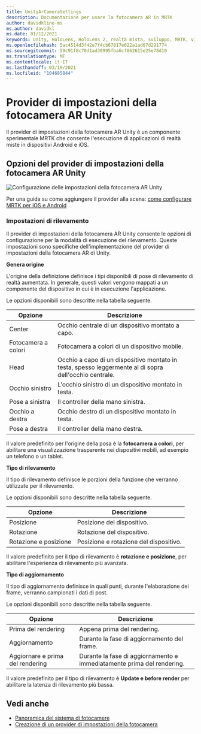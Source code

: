 ```yaml
---
title: UnityArCameraSettings
description: Documentazione per usare la fotocamera AR in MRTK
author: davidkline-ms
ms.author: davidkl
ms.date: 01/12/2021
keywords: Unity, HoloLens, HoloLens 2, realtà mista, sviluppo, MRTK, videocamera AR,
ms.openlocfilehash: 5ac4514d3f42e7f4cb67817e022a1ad07d291774
ms.sourcegitcommit: 59c91f8c70d1ad30995fba6cf862615e25e78d10
ms.translationtype: MT
ms.contentlocale: it-IT
ms.lasthandoff: 03/19/2021
ms.locfileid: "104685844"
---
```

# <a name="unity-ar-camera-settings-provider"></a>Provider di impostazioni della fotocamera AR Unity

Il provider di impostazioni della fotocamera AR Unity è un componente sperimentale MRTK che consente l'esecuzione di applicazioni di realtà miste in dispositivi Android e iOS.

## <a name="unity-ar-camera-settings-provider-options"></a>Opzioni del provider di impostazioni della fotocamera AR Unity

![Configurazione delle impostazioni della fotocamera AR Unity](../images/camera-system/UnityArSettingsConfiguration.png)

Per una guida su come aggiungere il provider alla scena: [come configurare MRTK per iOS e Android](../cross-platform/UsingARFoundation.md)

### <a name="tracking-settings"></a>Impostazioni di rilevamento

Il provider di impostazioni della fotocamera AR Unity consente le opzioni di configurazione per la modalità di esecuzione del rilevamento. Queste impostazioni sono specifiche dell'implementazione del provider di impostazioni della fotocamera AR di Unity.

**Genera origine**

L'origine della definizione definisce i tipi disponibili di pose di rilevamento di realtà aumentata. In generale, questi valori vengono mappati a un componente del dispositivo in cui è in esecuzione l'applicazione.

Le opzioni disponibili sono descritte nella tabella seguente.

| Opzione | Descrizione |
| --- | --- |
| Center | Occhio centrale di un dispositivo montato a capo. |
| Fotocamera a colori | Fotocamera a colori di un dispositivo mobile. |
| Head | Occhio a capo di un dispositivo montato in testa, spesso leggermente al di sopra dell'occhio centrale. |
| Occhio sinistro | L'occhio sinistro di un dispositivo montato in testa. |
| Pose a sinistra | Il controller della mano sinistra. |
| Occhio a destra | Occhio destro di un dispositivo montato in testa. |
| Pose a destra | Il controller della mano destra. |

Il valore predefinito per l'origine della posa è la **fotocamera a colori**, per abilitare una visualizzazione trasparente nei dispositivi mobili, ad esempio un telefono o un tablet.

**Tipo di rilevamento**

Il tipo di rilevamento definisce le porzioni della funzione che verranno utilizzate per il rilevamento.

Le opzioni disponibili sono descritte nella tabella seguente.

| Opzione | Descrizione |
| --- | --- |
| Posizione | Posizione del dispositivo. |
| Rotazione | Rotazione del dispositivo. |
| Rotazione e posizione | Posizione e rotazione del dispositivo. |

Il valore predefinito per il tipo di rilevamento è **rotazione e posizione**, per abilitare l'esperienza di rilevamento più avanzata.

**Tipo di aggiornamento**

Il tipo di aggiornamento definisce in quali punti, durante l'elaborazione dei frame, verranno campionati i dati di post.

Le opzioni disponibili sono descritte nella tabella seguente.

| Opzione | Descrizione |
| --- | --- |
| Prima del rendering | Appena prima del rendering. |
| Aggiornamento | Durante la fase di aggiornamento del frame. |
| Aggiornare e prima del rendering | Durante la fase di aggiornamento e immediatamente prima del rendering. |

Il valore predefinito per il tipo di rilevamento è **Update e before render** per abilitare la latenza di rilevamento più bassa.

## <a name="see-also"></a>Vedi anche

- [Panoramica del sistema di fotocamere](CameraSystemOverview.md)
- [Creazione di un provider di impostazioni della fotocamera](CreateSettingsProvider.md)
